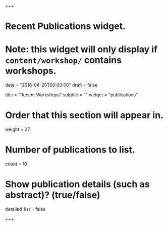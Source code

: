 +++
# Recent Publications widget.
# Note: this widget will only display if `content/workshop/` contains workshops.

date = "2016-04-20T00:00:00"
draft = false

title = "Recent Workshops"
subtitle = ""
widget = "publications"

# Order that this section will appear in.
weight = 27

# Number of publications to list.
count = 10

# Show publication details (such as abstract)? (true/false)
detailed_list = false

+++

